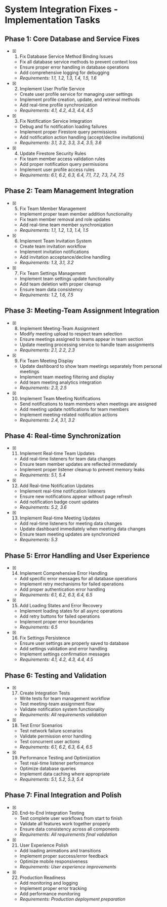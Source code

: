 # System Integration Fixes - Implementation Tasks

## Phase 1: Core Database and Service Fixes

- [x] 1. Fix Database Service Method Binding Issues
  - Fix all database service methods to prevent context loss
  - Ensure proper error handling in database operations
  - Add comprehensive logging for debugging
  - _Requirements: 1.1, 1.2, 1.3, 1.4, 1.5, 1.6_

- [x] 2. Implement User Profile Service
  - Create user profile service for managing user settings
  - Implement profile creation, update, and retrieval methods
  - Add real-time profile synchronization
  - _Requirements: 4.1, 4.2, 4.3, 4.4, 4.5_

- [x] 3. Fix Notification Service Integration
  - Debug and fix notification loading failures
  - Implement proper Firestore query permissions
  - Add notification action handling (accept/decline invitations)
  - _Requirements: 3.1, 3.2, 3.3, 3.4, 3.5, 3.6_

- [x] 4. Update Firestore Security Rules
  - Fix team member access validation rules
  - Add proper notification query permissions
  - Implement user profile access rules
  - _Requirements: 6.1, 6.2, 6.3, 6.4, 7.1, 7.2, 7.3, 7.4, 7.5_

## Phase 2: Team Management Integration

- [x] 5. Fix Team Member Management
  - Implement proper team member addition functionality
  - Fix team member removal and role updates
  - Add real-time team member synchronization
  - _Requirements: 1.1, 1.2, 1.3, 1.4, 1.5_

- [x] 6. Implement Team Invitation System
  - Create team invitation workflow
  - Implement invitation notifications
  - Add invitation acceptance/decline handling
  - _Requirements: 1.3, 3.1, 3.2_

- [x] 7. Fix Team Settings Management
  - Implement team settings update functionality
  - Add team deletion with proper cleanup
  - Ensure team data consistency
  - _Requirements: 1.2, 1.6, 7.5_

## Phase 3: Meeting-Team Assignment Integration

- [x] 8. Implement Meeting-Team Assignment
  - Modify meeting upload to respect team selection
  - Ensure meetings assigned to teams appear in team section
  - Update meeting processing service to handle team assignments
  - _Requirements: 2.1, 2.2, 2.3_

- [x] 9. Fix Team Meeting Display
  - Update dashboard to show team meetings separately from personal meetings
  - Implement team meeting filtering and display
  - Add team meeting analytics integration
  - _Requirements: 2.3, 2.5_

- [x] 10. Implement Team Meeting Notifications
  - Send notifications to team members when meetings are assigned
  - Add meeting update notifications for team members
  - Implement meeting-related notification actions
  - _Requirements: 2.4, 3.1, 3.2_

## Phase 4: Real-time Synchronization

- [x] 11. Implement Real-time Team Updates
  - Add real-time listeners for team data changes
  - Ensure team member updates are reflected immediately
  - Implement proper listener cleanup to prevent memory leaks
  - _Requirements: 5.1, 5.4_

- [x] 12. Add Real-time Notification Updates
  - Implement real-time notification listeners
  - Ensure new notifications appear without page refresh
  - Add notification badge count updates
  - _Requirements: 5.2, 3.6_

- [x] 13. Implement Real-time Meeting Updates
  - Add real-time listeners for meeting data changes
  - Update dashboard immediately when meeting data changes
  - Ensure team meeting updates are synchronized
  - _Requirements: 5.3_

## Phase 5: Error Handling and User Experience

- [x] 14. Implement Comprehensive Error Handling
  - Add specific error messages for all database operations
  - Implement retry mechanisms for failed operations
  - Add proper authentication error handling
  - _Requirements: 6.1, 6.2, 6.3, 6.4, 6.5_

- [x] 15. Add Loading States and Error Recovery
  - Implement loading states for all async operations
  - Add retry buttons for failed operations
  - Implement proper error boundaries
  - _Requirements: 6.5_

- [x] 16. Fix Settings Persistence
  - Ensure user settings are properly saved to database
  - Add settings validation and error handling
  - Implement settings confirmation messages
  - _Requirements: 4.1, 4.2, 4.3, 4.4, 4.5_

## Phase 6: Testing and Validation

- [x] 17. Create Integration Tests
  - Write tests for team management workflow
  - Test meeting-team assignment flow
  - Validate notification system functionality
  - _Requirements: All requirements validation_

- [x] 18. Test Error Scenarios
  - Test network failure scenarios
  - Validate permission error handling
  - Test concurrent user actions
  - _Requirements: 6.1, 6.2, 6.3, 6.4, 6.5_

- [x] 19. Performance Testing and Optimization
  - Test real-time listener performance
  - Optimize database queries
  - Implement data caching where appropriate
  - _Requirements: 5.1, 5.2, 5.3, 5.4_

## Phase 7: Final Integration and Polish

- [x] 20. End-to-End Integration Testing
  - Test complete user workflows from start to finish
  - Validate all features work together properly
  - Ensure data consistency across all components
  - _Requirements: All requirements final validation_

- [x] 21. User Experience Polish
  - Add loading animations and transitions
  - Implement proper success/error feedback
  - Optimize mobile responsiveness
  - _Requirements: User experience improvements_

- [x] 22. Production Readiness
  - Add monitoring and logging
  - Implement proper error tracking
  - Add performance monitoring
  - _Requirements: Production deployment preparation_
